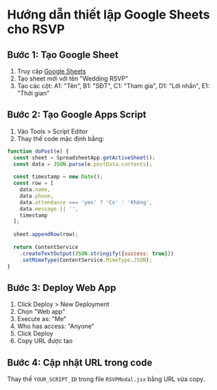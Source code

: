 # Hướng dẫn thiết lập Google Sheets cho RSVP

## Bước 1: Tạo Google Sheet
1. Truy cập [Google Sheets](https://sheets.google.com)
2. Tạo sheet mới với tên "Wedding RSVP"
3. Tạo các cột: A1: "Tên", B1: "SĐT", C1: "Tham gia", D1: "Lời nhắn", E1: "Thời gian"

## Bước 2: Tạo Google Apps Script
1. Vào Tools > Script Editor
2. Thay thế code mặc định bằng:

```javascript
function doPost(e) {
  const sheet = SpreadsheetApp.getActiveSheet();
  const data = JSON.parse(e.postData.contents);
  
  const timestamp = new Date();
  const row = [
    data.name,
    data.phone,
    data.attendance === 'yes' ? 'Có' : 'Không',
    data.message || '',
    timestamp
  ];
  
  sheet.appendRow(row);
  
  return ContentService
    .createTextOutput(JSON.stringify({success: true}))
    .setMimeType(ContentService.MimeType.JSON);
}
```

## Bước 3: Deploy Web App
1. Click Deploy > New Deployment
2. Chọn "Web app"
3. Execute as: "Me"
4. Who has access: "Anyone"
5. Click Deploy
6. Copy URL được tạo

## Bước 4: Cập nhật URL trong code
Thay thế `YOUR_SCRIPT_ID` trong file `RSVPModal.jsx` bằng URL vừa copy.
